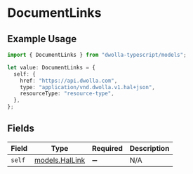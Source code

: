 # DocumentLinks

## Example Usage

```typescript
import { DocumentLinks } from "dwolla-typescript/models";

let value: DocumentLinks = {
  self: {
    href: "https://api.dwolla.com",
    type: "application/vnd.dwolla.v1.hal+json",
    resourceType: "resource-type",
  },
};
```

## Fields

| Field                                  | Type                                   | Required                               | Description                            |
| -------------------------------------- | -------------------------------------- | -------------------------------------- | -------------------------------------- |
| `self`                                 | [models.HalLink](../models/hallink.md) | :heavy_minus_sign:                     | N/A                                    |